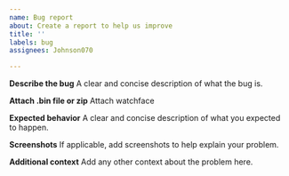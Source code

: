 ```yaml
---
name: Bug report
about: Create a report to help us improve
title: ''
labels: bug
assignees: Johnson070

---
```


**Describe the bug**
A clear and concise description of what the bug is.

**Attach .bin file or zip**
Attach watchface

**Expected behavior**
A clear and concise description of what you expected to happen.

**Screenshots**
If applicable, add screenshots to help explain your problem.

**Additional context**
Add any other context about the problem here.
